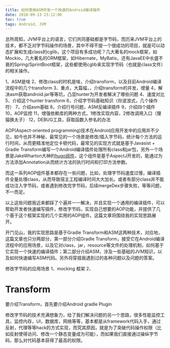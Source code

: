 ```yaml
---
title: 如何使用ASM开发一个快速的Android编译插件
date: 2018-09-13 23:12:06
toc: true
tags: Android, JVM
---
```


总所周知，JVM平台上的语言，它们共同基础都是字节码，而历来JVM平台上的技术，都不乏对字节码操作的场景，其中不得不提一个很成功的项目，就是可以动态扩展和生成class的cglib，这个项目有多成功呢？几大著名的mock框架，如Mockio，几大著名的ORM框架，如Hibernate，MyBatis，还有JavaEE中长盛不衰的Spring/SprintBoot框架，这些都使用cglib来实现字节码（也就是class文件）的相关操作。



1、ASM是啥
2、修改class的时机是啥，介绍transform，以及目前Android编译流程中的几个transform
3、重点，大篇幅，，介绍transform的并发，增量
4，解决asm获取android.jar等等坑，凸显hunter为开发者解决了哪些问题
4、速度对比
5、介绍这个hunter transform
6，介绍字节码基础知识（你波浪式，几个操作符）
7，介绍asm基础
8，介绍行号问题，ASM反编译插件
9，介绍四个插件
10，AOP监控
11，增强依赖库的两种方式，1修改实现内容，2修改调用入口（狸猫换太子）
12，DEBUG工具，获取函数入参名的办法




AOP(Aspect-oriented programming)技术在Android应用开发中的应用并不少见，如今也并不神秘，最常见的一个场景是修改/插入字节码，统计每个方法的运行时间，从而更精准地定位卡顿代码，最常见的实现方式就是基于Javasist + Gradle Transform编写一个Android编译插件处理所有class和jar包，另外一个场景是JakeWharton大神的[hugo组件](https://github.com/JakeWharton/hugo)，这个组件是基于AspectJ开发的，能通过为方法添加Annotation从而统计方法的执行时间和打印方法参数。

而这一系列AOP组件基本都存在一些问题，比如，处理字节码速度过慢，编译插件全量处理class，从而导致宿主工程编译时间大大加长。或者有部分class并不能成功注入字节码，或者遇到修改完字节码，后续mergeDex步骤失败，等等问题，不一而足。


以上这些问题我近来都踩了个遍并一一解决，并且实现一个通用的编译插件，可以帮助开发者快速编写插件，修改字节码，实现自己想要的AOP功能，并提供了几个基于这个框架实现的几个实用的AOP组件。这篇文章将围绕我的实现思路展开。

开门见山，我的实现思路是基于Gradle Transform和ASM这两种技术，对应地，这篇文章也只分两部分，第一部分介绍Gradle Transform，接受它在Android编译流程中的应用场景，以及它对class，jar，resource等文件的处理机制，如何基于它实现一个快速的编译插件；第二部分介绍ASM，涉及一些基础的JVM知识，以及如何快速编写ASM代码。另外将穿插我遇到过的各种问题以及问题的答案。



修改字节码的应用场景
1、mocking 框架
2、


# Transform

要介绍Transform，首先要介绍Android gradle Plugin





修改字节码的技术充满想象力，给了我们解决问题的另一个思路，很多性能监控工具，监控内存，UI，数据库，网络等等，基本都是从framework代码入手，通过反射，代理等等hack的方式实现，而究其原因，就是为了突破代码操作权限（比如反射使得访问、修改一个静态变量成为可能），而如果我们直接通过操纵字节码，那么对代码基本获得了最高的权限。

